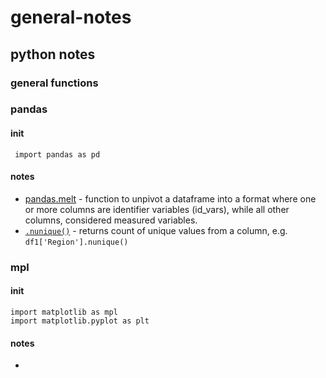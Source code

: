 # general-notes

## python notes

### general functions


### pandas
#### init
` import pandas as pd`
#### notes
- [pandas.melt](https://pandas.pydata.org/pandas-docs/stable/generated/pandas.melt.html) - function to unpivot a dataframe into a format where one or more columns are identifier variables (id_vars), while all other columns, considered measured variables.
- [`.nunique()`](http://pandas.pydata.org/pandas-docs/stable/generated/pandas.core.groupby.SeriesGroupBy.nunique.html) - returns count of unique values from a column, e.g. `df1['Region'].nunique()`

### mpl
#### init
```
import matplotlib as mpl
import matplotlib.pyplot as plt
```
#### notes
- 
